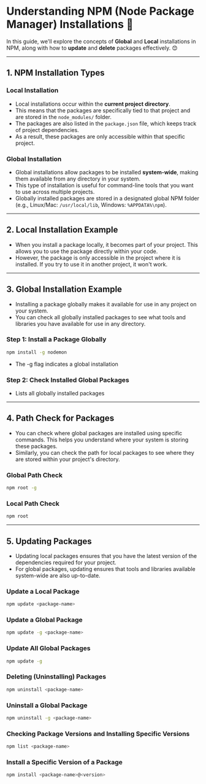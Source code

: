 # Understanding NPM (Node Package Manager) Installations 🚀

In this guide, we'll explore the concepts of **Global** and **Local** installations in NPM, along with how to **update** and **delete** packages effectively. 😊

---

## 1. NPM Installation Types

### Local Installation

- Local installations occur within the **current project directory**.
- This means that the packages are specifically tied to that project and are stored in the `node_modules/` folder.
- The packages are also listed in the `package.json` file, which keeps track of project dependencies.
- As a result, these packages are only accessible within that specific project.

### Global Installation

- Global installations allow packages to be installed **system-wide**, making them available from any directory in your system.
- This type of installation is useful for command-line tools that you want to use across multiple projects.
- Globally installed packages are stored in a designated global NPM folder (e.g., Linux/Mac: `/usr/local/lib`, Windows: `%APPDATA%\npm`).

---

## 2. Local Installation Example

- When you install a package locally, it becomes part of your project. This allows you to use the package directly within your code.
- However, the package is only accessible in the project where it is installed. If you try to use it in another project, it won't work.

---

## 3. Global Installation Example

- Installing a package globally makes it available for use in any project on your system.
- You can check all globally installed packages to see what tools and libraries you have available for use in any directory.

### Step 1: Install a Package Globally

```bash
npm install -g nodemon
```

- The -g flag indicates a global installation

### Step 2: Check Installed Global Packages

- Lists all globally installed packages

---

## 4. Path Check for Packages

- You can check where global packages are installed using specific commands. This helps you understand where your system is storing these packages.
- Similarly, you can check the path for local packages to see where they are stored within your project's directory.

### Global Path Check

```bash
npm root -g
```

### Local Path Check

```bash
npm root
```

---

## 5. Updating Packages

- Updating local packages ensures that you have the latest version of the dependencies required for your project.
- For global packages, updating ensures that tools and libraries available system-wide are also up-to-date.

### Update a Local Package

```bash
npm update <package-name>
```

### Update a Global Package

```bash
npm update -g <package-name>
```

### Update All Global Packages

```bash
npm update -g
```

### Deleting (Uninstalling) Packages

```bash
npm uninstall <package-name>
```

### Uninstall a Global Package

```bash
npm uninstall -g <package-name>
```

### Checking Package Versions and Installing Specific Versions

```bash
npm list <package-name>
```

### Install a Specific Version of a Package

```bash
npm install <package-name>@<version>
```
